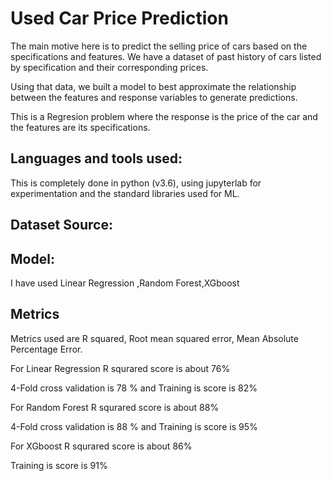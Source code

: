 # Used Car Price Prediction
The main motive here is to predict the selling price of cars based on the specifications and features. We have a dataset of past history of cars listed by specification and their corresponding prices.

Using that data, we built a model to best approximate the relationship between the features and response variables to generate predictions.

This is a Regresion problem where the response is the price of the car and the features are its specifications.

## Languages and tools used:
This is completely done in python (v3.6), using jupyterlab for experimentation and the standard libraries used for ML.

## Dataset Source:

## Model:
I have used Linear Regression ,Random Forest,XGboost

## Metrics

Metrics used are R squared, Root mean squared error, Mean Absolute Percentage Error.

For Linear Regression R squrared score is about 76%

4-Fold cross validation is 78 % and Training is score is 82%

For Random Forest R squrared score is about 88%

4-Fold cross validation is 88 % and Training is score is 95%

For XGboost R squrared score is about 86%

 Training is score is 91%
